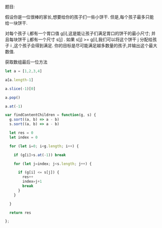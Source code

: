 题目: 

假设你是一位很棒的家长,想要给你的孩子们一些小饼干. 但是,每个孩子最多只能给一块饼干. 

对每个孩子 i,都有一个胃口值 g[i],这是能让孩子们满足胃口的饼干的最小尺寸; 并且每块饼干 j,都有一个尺寸 s[j] . 如果 s[j] >= g[i],我们可以将这个饼干 j 分配给孩子 i ,这个孩子会得到满足. 你的目标是尽可能满足越多数量的孩子,并输出这个最大数值. 


获取数组最后一位方法

```js
let a = [1,2,3,4]

a[a.length-1]

a.slice(-1)[0]

a.pop()

a.at(-1)
```

```js
var findContentChildren = function(g, s) {
  g.sort((a, b) => a - b)
  s.sort((a, b) => a - b)

  let res = 0
  let index = 0

  for (let i=0; i<g.length; i++) {

    if (g[i]>s.at(-1)) break

    for (let j=index; j<s.length; j++) {

      if (g[i] <= s[j]) {
        res++
        index=j+1
        break
      }
    }

  }

  return res

};
```